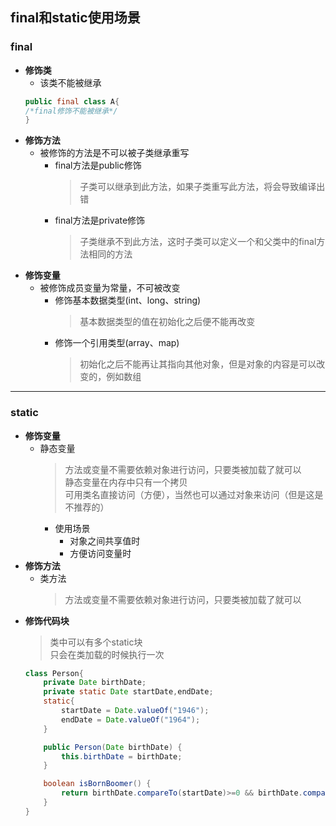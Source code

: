 ## final和static使用场景
### final
  + **修饰类**
    + 该类不能被继承
    ```java
    public final class A{
    /*final修饰不能被继承*/
    }
    ```
  + **修饰方法**
    + 被修饰的方法是不可以被子类继承重写
      + final方法是public修饰
        > 子类可以继承到此方法，如果子类重写此方法，将会导致编译出错
      + final方法是private修饰
        > 子类继承不到此方法，这时子类可以定义一个和父类中的final方法相同的方法
  + **修饰变量**
    + 被修饰成员变量为常量，不可被改变
      + 修饰基本数据类型(int、long、string)
        > 基本数据类型的值在初始化之后便不能再改变  
      + 修饰一个引用类型(array、map)
        > 初始化之后不能再让其指向其他对象，但是对象的内容是可以改变的，例如数组
---
### static
  + **修饰变量**
    + 静态变量
      > 方法或变量不需要依赖对象进行访问，只要类被加载了就可以<br>
        静态变量在内存中只有一个拷贝<br>
        可用类名直接访问（方便），当然也可以通过对象来访问（但是这是不推荐的）<br>
      + 使用场景
        + 对象之间共享值时
        + 方便访问变量时 
  + **修饰方法**
    + 类方法 
      > 方法或变量不需要依赖对象进行访问，只要类被加载了就可以
  + **修饰代码块**
    > 类中可以有多个static块<br>
      只会在类加载的时候执行一次<br>
    ```java
    class Person{
        private Date birthDate;
        private static Date startDate,endDate;
        static{
            startDate = Date.valueOf("1946");
            endDate = Date.valueOf("1964");
        }

        public Person(Date birthDate) {
            this.birthDate = birthDate;
        }

        boolean isBornBoomer() {
            return birthDate.compareTo(startDate)>=0 && birthDate.compareTo(endDate) < 0;
        }
    }
    ```
